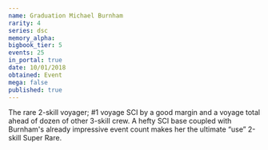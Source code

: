 ```yaml
---
name: Graduation Michael Burnham
rarity: 4
series: dsc
memory_alpha:
bigbook_tier: 5
events: 25
in_portal: true
date: 10/01/2018
obtained: Event
mega: false
published: true
---
```


The rare 2-skill voyager; #1 voyage SCI by a good margin and a voyage total ahead of dozen of other 3-skill crew. A hefty SCI base coupled with Burnham's already impressive event count makes her the ultimate “use” 2-skill Super Rare.
